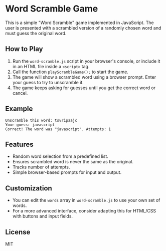 # Word Scramble Game

This is a simple "Word Scramble" game implemented in JavaScript. The user is presented with a scrambled version of a randomly chosen word and must guess the original word.

## How to Play

1. Run the `word-scramble.js` script in your browser's console, or include it in an HTML file inside a `<script>` tag.
2. Call the function `playScrambleGame();` to start the game.
3. The game will show a scrambled word using a browser prompt. Enter your guess to try to unscramble it.
4. The game keeps asking for guesses until you get the correct word or cancel.

## Example

```
Unscramble this word: tsvripaajc
Your guess: javascript
Correct! The word was "javascript". Attempts: 1
```

## Features

- Random word selection from a predefined list.
- Ensures scrambled word is never the same as the original.
- Tracks number of attempts.
- Simple browser-based prompts for input and output.

## Customization

- You can edit the `words` array in `word-scramble.js` to use your own set of words.
- For a more advanced interface, consider adapting this for HTML/CSS with buttons and input fields.

## License

MIT
